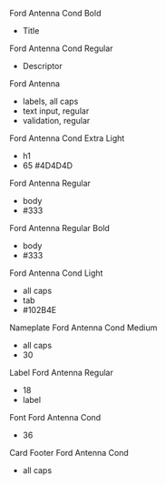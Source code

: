 Ford Antenna Cond Bold

- Title

Ford Antenna Cond Regular

- Descriptor

Ford Antenna

- labels, all caps
- text input, regular
- validation, regular

Ford Antenna Cond Extra Light

- h1
- 65
  #4D4D4D

Ford Antenna Regular

- body
- #333

Ford Antenna Regular Bold

- body
- #333

Ford Antenna Cond Light

- all caps
- tab
- #102B4E

Nameplate
Ford Antenna Cond Medium

- all caps
- 30

Label
Ford Antenna Regular

- 18
- label

Font
Ford Antenna Cond

- 36

Card Footer
Ford Antenna Cond

- all caps
